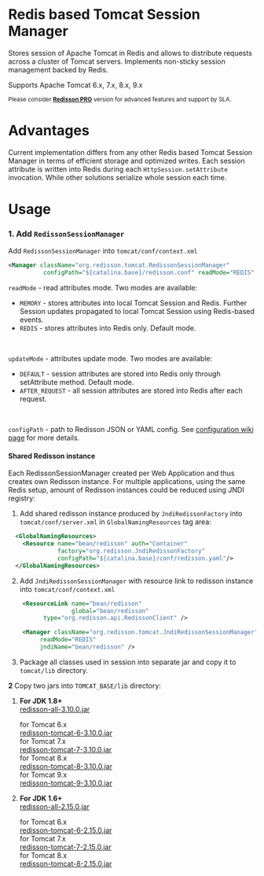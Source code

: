 Redis based Tomcat Session Manager
===

Stores session of Apache Tomcat in Redis and allows to distribute requests across a cluster of Tomcat servers. Implements non-sticky session management backed by Redis.  

Supports Apache Tomcat 6.x, 7.x, 8.x, 9.x

<sub>Please consider __[Redisson PRO](https://redisson.pro)__ version for advanced features and support by SLA.</sub>

Advantages
===

Current implementation differs from any other Redis based Tomcat Session Manager in terms of efficient storage and optimized writes. Each session attribute is written into Redis during each `HttpSession.setAttribute` invocation. While other solutions serialize whole session each time.

Usage
===

### 1. Add `RedissonSessionManager`

Add `RedissonSessionManager` into `tomcat/conf/context.xml`
   
   ```xml
<Manager className="org.redisson.tomcat.RedissonSessionManager"
	         configPath="${catalina.base}/redisson.conf" readMode="REDIS" updateMode="DEFAULT"/>
   ```
   `readMode` - read attributes mode. Two modes are available:
   * `MEMORY` - stores attributes into local Tomcat Session and Redis. Further Session updates propagated to local Tomcat Session using Redis-based events.
   * `REDIS` - stores attributes into Redis only.  Default mode.
   <br/>

   `updateMode` - attributes update mode. Two modes are available:
   * `DEFAULT` - session attributes are stored into Redis only through setAttribute method. Default mode.
   * `AFTER_REQUEST` - all session attributes are stored into Redis after each request.
   <br/>

   `configPath` - path to Redisson JSON or YAML config. See [configuration wiki page](https://github.com/redisson/redisson/wiki/2.-Configuration) for more details.

#### Shared Redisson instance

Each RedissonSessionManager created per Web Application and thus creates own Redisson instance. For multiple applications, using the same Redis setup, amount of Redisson instances could be reduced using JNDI registry:

1. Add shared redisson instance produced by `JndiRedissonFactory` into `tomcat/conf/server.xml` in `GlobalNamingResources` tag area:

```xml
  <GlobalNamingResources>
    <Resource name="bean/redisson" auth="Container"
              factory="org.redisson.JndiRedissonFactory"
              configPath="${catalina.base}/conf/redisson.yaml"/>
  </GlobalNamingResources>
```

2. Add `JndiRedissonSessionManager` with resource link to redisson instance into `tomcat/conf/context.xml`

```xml
    <ResourceLink name="bean/redisson"
                  global="bean/redisson"
		  type="org.redisson.api.RedissonClient" />

    <Manager className="org.redisson.tomcat.JndiRedissonSessionManager"
         readMode="REDIS"
         jndiName="bean/redisson" />
```

3. Package all classes used in session into separate jar and copy it to `tomcat/lib` directory.

**2** Copy two jars into `TOMCAT_BASE/lib` directory:
  
1. __For JDK 1.8+__  
      [redisson-all-3.10.0.jar](https://repository.sonatype.org/service/local/artifact/maven/redirect?r=central-proxy&g=org.redisson&a=redisson-all&v=3.10.0&e=jar)
  
      for Tomcat 6.x  
      [redisson-tomcat-6-3.10.0.jar](https://repository.sonatype.org/service/local/artifact/maven/redirect?r=central-proxy&g=org.redisson&a=redisson-tomcat-6&v=3.10.0&e=jar)  
      for Tomcat 7.x  
      [redisson-tomcat-7-3.10.0.jar](https://repository.sonatype.org/service/local/artifact/maven/redirect?r=central-proxy&g=org.redisson&a=redisson-tomcat-7&v=3.10.0&e=jar)  
      for Tomcat 8.x  
      [redisson-tomcat-8-3.10.0.jar](https://repository.sonatype.org/service/local/artifact/maven/redirect?r=central-proxy&g=org.redisson&a=redisson-tomcat-8&v=3.10.0&e=jar)  
      for Tomcat 9.x  
      [redisson-tomcat-9-3.10.0.jar](https://repository.sonatype.org/service/local/artifact/maven/redirect?r=central-proxy&g=org.redisson&a=redisson-tomcat-9&v=3.10.0&e=jar)  
  
2. __For JDK 1.6+__  
      [redisson-all-2.15.0.jar](https://repository.sonatype.org/service/local/artifact/maven/redirect?r=central-proxy&g=org.redisson&a=redisson-all&v=2.15.0&e=jar)
  
      for Tomcat 6.x  
      [redisson-tomcat-6-2.15.0.jar](https://repository.sonatype.org/service/local/artifact/maven/redirect?r=central-proxy&g=org.redisson&a=redisson-tomcat-6&v=2.15.0&e=jar)  
      for Tomcat 7.x  
      [redisson-tomcat-7-2.15.0.jar](https://repository.sonatype.org/service/local/artifact/maven/redirect?r=central-proxy&g=org.redisson&a=redisson-tomcat-7&v=2.15.0&e=jar)  
      for Tomcat 8.x  
      [redisson-tomcat-8-2.15.0.jar](https://repository.sonatype.org/service/local/artifact/maven/redirect?r=central-proxy&g=org.redisson&a=redisson-tomcat-8&v=2.15.0&e=jar)  


